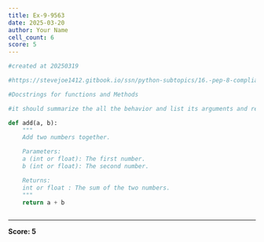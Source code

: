 ```yaml
---
title: Ex-9-9563
date: 2025-03-20
author: Your Name
cell_count: 6
score: 5
---
```


```python
#created at 20250319
```


```python
#https://stevejoe1412.gitbook.io/ssn/python-subtopics/16.-pep-8-compliance
```


```python
#Docstrings for functions and Methods
```


```python
#it should summarize the all the behavior and list its arguments and return values
```


```python
def add(a, b):
    """
    Add two numbers together.

    Parameters:
    a (int or float): The first number.
    b (int or float): The second number.

    Returns:
    int or float : The sum of the two numbers.
    """
    return a + b
```


```python

```


---
**Score: 5**